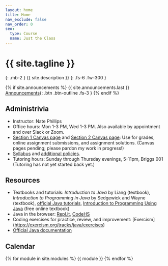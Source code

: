 ```yaml
---
layout: home
title: Home
nav_exclude: false
nav_order: 0
seo:
  type: Course
  name: Just the Class
---
```


# {{ site.tagline }}
{: .mb-2 }
{{ site.description }}
{: .fs-6 .fw-300 }

{% if site.announcements %}
{{ site.announcements.last }}
[Announcements](announcements.md){: .btn .btn-outline .fs-3 }
{% endif %}

## Administrivia
- Instructor: Nate Phillips
- Office hours: Mon 1-3 PM, Wed 1-3 PM.  Also available by appointment and over Slack or Zoom.
- [Section 1 Canvas page](https://rhodes.instructure.com/courses/6557) and [Section 2 Canvas page](https://rhodes.instructure.com/courses/6563): Use for grades, online assignment submissions, and assignment solutions. (Canvas pages pending; please pardon my work in progress!)
- [Syllabus](syllabus/syllabus-142-s24.pdf) and [additional policies](syllabus/additional-policies-142-s24.pdf).
- Tutoring hours: Sunday through Thursday evenings, 5-11pm, Briggs 001 (Tutoring has not yet started back yet.)

## Resources
- Textbooks and tutorials: *Introduction to Java* by Liang (textbook), 
	*Introduction to Programming in Java* by Sedgewick and Wayne (textbook),
        [official Java tutorials](https://docs.oracle.com/javase/tutorial/), 
        [Introduction to Programming Using Java](http://math.hws.edu/javanotes/index.html) (free online textbook)
- Java in the browser: [Repl.it](http://repl.it/new/java), <a href="http://codehs.com">CodeHS</a>
- Coding exercises for practice, review, and improvement: [Exercism] (https://exercism.org/tracks/java/exercises)
- <a href="https://docs.oracle.com/en/java/javase/17/docs/api/">Official Java documentation</a>
     

## Calendar
{% for module in site.modules %}
{{ module }}
{% endfor %}

